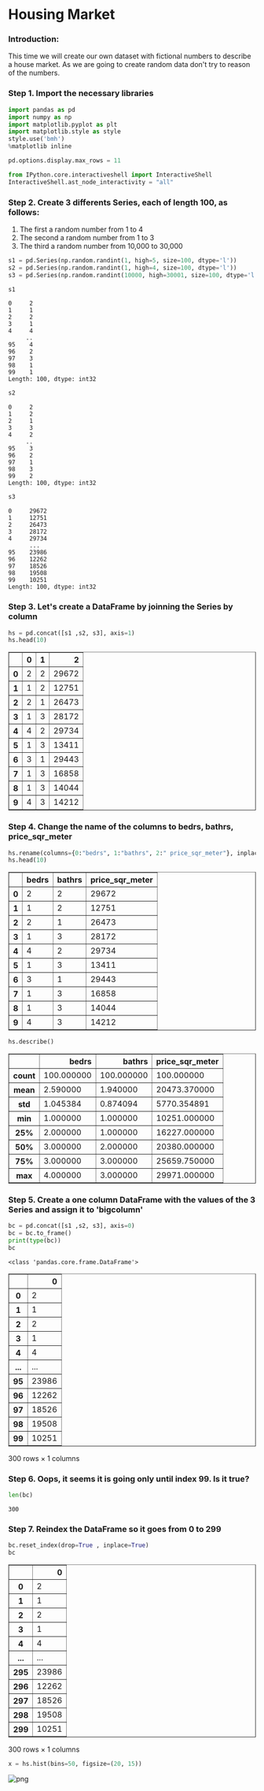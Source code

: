 # Housing Market

### Introduction:

This time we will create our own dataset with fictional numbers to describe a house market. As we are going to create random data don't try to reason of the numbers.

### Step 1. Import the necessary libraries


```python
import pandas as pd 
import numpy as np 
import matplotlib.pyplot as plt
import matplotlib.style as style
style.use('bmh')
%matplotlib inline

pd.options.display.max_rows = 11

from IPython.core.interactiveshell import InteractiveShell
InteractiveShell.ast_node_interactivity = "all"
```

### Step 2. Create 3 differents Series, each of length 100, as follows: 
1. The first a random number from 1 to 4 
2. The second a random number from 1 to 3
3. The third a random number from 10,000 to 30,000


```python
s1 = pd.Series(np.random.randint(1, high=5, size=100, dtype='l'))
s2 = pd.Series(np.random.randint(1, high=4, size=100, dtype='l'))
s3 = pd.Series(np.random.randint(10000, high=30001, size=100, dtype='l'))
```


```python
s1 
```




    0     2
    1     1
    2     2
    3     1
    4     4
         ..
    95    4
    96    2
    97    3
    98    1
    99    1
    Length: 100, dtype: int32




```python
s2
```




    0     2
    1     2
    2     1
    3     3
    4     2
         ..
    95    3
    96    2
    97    1
    98    3
    99    2
    Length: 100, dtype: int32




```python
s3
```




    0     29672
    1     12751
    2     26473
    3     28172
    4     29734
          ...  
    95    23986
    96    12262
    97    18526
    98    19508
    99    10251
    Length: 100, dtype: int32



### Step 3. Let's create a DataFrame by joinning the Series by column


```python
hs = pd.concat([s1 ,s2, s3], axis=1)
hs.head(10)
```




<div>
<style scoped>
    .dataframe tbody tr th:only-of-type {
        vertical-align: middle;
    }

    .dataframe tbody tr th {
        vertical-align: top;
    }

    .dataframe thead th {
        text-align: right;
    }
</style>
<table border="1" class="dataframe">
  <thead>
    <tr style="text-align: right;">
      <th></th>
      <th>0</th>
      <th>1</th>
      <th>2</th>
    </tr>
  </thead>
  <tbody>
    <tr>
      <th>0</th>
      <td>2</td>
      <td>2</td>
      <td>29672</td>
    </tr>
    <tr>
      <th>1</th>
      <td>1</td>
      <td>2</td>
      <td>12751</td>
    </tr>
    <tr>
      <th>2</th>
      <td>2</td>
      <td>1</td>
      <td>26473</td>
    </tr>
    <tr>
      <th>3</th>
      <td>1</td>
      <td>3</td>
      <td>28172</td>
    </tr>
    <tr>
      <th>4</th>
      <td>4</td>
      <td>2</td>
      <td>29734</td>
    </tr>
    <tr>
      <th>5</th>
      <td>1</td>
      <td>3</td>
      <td>13411</td>
    </tr>
    <tr>
      <th>6</th>
      <td>3</td>
      <td>1</td>
      <td>29443</td>
    </tr>
    <tr>
      <th>7</th>
      <td>1</td>
      <td>3</td>
      <td>16858</td>
    </tr>
    <tr>
      <th>8</th>
      <td>1</td>
      <td>3</td>
      <td>14044</td>
    </tr>
    <tr>
      <th>9</th>
      <td>4</td>
      <td>3</td>
      <td>14212</td>
    </tr>
  </tbody>
</table>
</div>



### Step 4. Change the name of the columns to bedrs, bathrs, price_sqr_meter


```python
hs.rename(columns={0:"bedrs", 1:"bathrs", 2:" price_sqr_meter"}, inplace=True)
hs.head(10)
```




<div>
<style scoped>
    .dataframe tbody tr th:only-of-type {
        vertical-align: middle;
    }

    .dataframe tbody tr th {
        vertical-align: top;
    }

    .dataframe thead th {
        text-align: right;
    }
</style>
<table border="1" class="dataframe">
  <thead>
    <tr style="text-align: right;">
      <th></th>
      <th>bedrs</th>
      <th>bathrs</th>
      <th>price_sqr_meter</th>
    </tr>
  </thead>
  <tbody>
    <tr>
      <th>0</th>
      <td>2</td>
      <td>2</td>
      <td>29672</td>
    </tr>
    <tr>
      <th>1</th>
      <td>1</td>
      <td>2</td>
      <td>12751</td>
    </tr>
    <tr>
      <th>2</th>
      <td>2</td>
      <td>1</td>
      <td>26473</td>
    </tr>
    <tr>
      <th>3</th>
      <td>1</td>
      <td>3</td>
      <td>28172</td>
    </tr>
    <tr>
      <th>4</th>
      <td>4</td>
      <td>2</td>
      <td>29734</td>
    </tr>
    <tr>
      <th>5</th>
      <td>1</td>
      <td>3</td>
      <td>13411</td>
    </tr>
    <tr>
      <th>6</th>
      <td>3</td>
      <td>1</td>
      <td>29443</td>
    </tr>
    <tr>
      <th>7</th>
      <td>1</td>
      <td>3</td>
      <td>16858</td>
    </tr>
    <tr>
      <th>8</th>
      <td>1</td>
      <td>3</td>
      <td>14044</td>
    </tr>
    <tr>
      <th>9</th>
      <td>4</td>
      <td>3</td>
      <td>14212</td>
    </tr>
  </tbody>
</table>
</div>




```python
hs.describe()
```




<div>
<style scoped>
    .dataframe tbody tr th:only-of-type {
        vertical-align: middle;
    }

    .dataframe tbody tr th {
        vertical-align: top;
    }

    .dataframe thead th {
        text-align: right;
    }
</style>
<table border="1" class="dataframe">
  <thead>
    <tr style="text-align: right;">
      <th></th>
      <th>bedrs</th>
      <th>bathrs</th>
      <th>price_sqr_meter</th>
    </tr>
  </thead>
  <tbody>
    <tr>
      <th>count</th>
      <td>100.000000</td>
      <td>100.000000</td>
      <td>100.000000</td>
    </tr>
    <tr>
      <th>mean</th>
      <td>2.590000</td>
      <td>1.940000</td>
      <td>20473.370000</td>
    </tr>
    <tr>
      <th>std</th>
      <td>1.045384</td>
      <td>0.874094</td>
      <td>5770.354891</td>
    </tr>
    <tr>
      <th>min</th>
      <td>1.000000</td>
      <td>1.000000</td>
      <td>10251.000000</td>
    </tr>
    <tr>
      <th>25%</th>
      <td>2.000000</td>
      <td>1.000000</td>
      <td>16227.000000</td>
    </tr>
    <tr>
      <th>50%</th>
      <td>3.000000</td>
      <td>2.000000</td>
      <td>20380.000000</td>
    </tr>
    <tr>
      <th>75%</th>
      <td>3.000000</td>
      <td>3.000000</td>
      <td>25659.750000</td>
    </tr>
    <tr>
      <th>max</th>
      <td>4.000000</td>
      <td>3.000000</td>
      <td>29971.000000</td>
    </tr>
  </tbody>
</table>
</div>



### Step 5. Create a one column DataFrame with the values of the 3 Series and assign it to 'bigcolumn'


```python
bc = pd.concat([s1 ,s2, s3], axis=0)
bc = bc.to_frame()
print(type(bc))
bc
```

    <class 'pandas.core.frame.DataFrame'>
    




<div>
<style scoped>
    .dataframe tbody tr th:only-of-type {
        vertical-align: middle;
    }

    .dataframe tbody tr th {
        vertical-align: top;
    }

    .dataframe thead th {
        text-align: right;
    }
</style>
<table border="1" class="dataframe">
  <thead>
    <tr style="text-align: right;">
      <th></th>
      <th>0</th>
    </tr>
  </thead>
  <tbody>
    <tr>
      <th>0</th>
      <td>2</td>
    </tr>
    <tr>
      <th>1</th>
      <td>1</td>
    </tr>
    <tr>
      <th>2</th>
      <td>2</td>
    </tr>
    <tr>
      <th>3</th>
      <td>1</td>
    </tr>
    <tr>
      <th>4</th>
      <td>4</td>
    </tr>
    <tr>
      <th>...</th>
      <td>...</td>
    </tr>
    <tr>
      <th>95</th>
      <td>23986</td>
    </tr>
    <tr>
      <th>96</th>
      <td>12262</td>
    </tr>
    <tr>
      <th>97</th>
      <td>18526</td>
    </tr>
    <tr>
      <th>98</th>
      <td>19508</td>
    </tr>
    <tr>
      <th>99</th>
      <td>10251</td>
    </tr>
  </tbody>
</table>
<p>300 rows × 1 columns</p>
</div>



### Step 6. Oops, it seems it is going only until index 99. Is it true?


```python
len(bc)
```




    300



### Step 7. Reindex the DataFrame so it goes from 0 to 299


```python
bc.reset_index(drop=True , inplace=True)
bc 
```




<div>
<style scoped>
    .dataframe tbody tr th:only-of-type {
        vertical-align: middle;
    }

    .dataframe tbody tr th {
        vertical-align: top;
    }

    .dataframe thead th {
        text-align: right;
    }
</style>
<table border="1" class="dataframe">
  <thead>
    <tr style="text-align: right;">
      <th></th>
      <th>0</th>
    </tr>
  </thead>
  <tbody>
    <tr>
      <th>0</th>
      <td>2</td>
    </tr>
    <tr>
      <th>1</th>
      <td>1</td>
    </tr>
    <tr>
      <th>2</th>
      <td>2</td>
    </tr>
    <tr>
      <th>3</th>
      <td>1</td>
    </tr>
    <tr>
      <th>4</th>
      <td>4</td>
    </tr>
    <tr>
      <th>...</th>
      <td>...</td>
    </tr>
    <tr>
      <th>295</th>
      <td>23986</td>
    </tr>
    <tr>
      <th>296</th>
      <td>12262</td>
    </tr>
    <tr>
      <th>297</th>
      <td>18526</td>
    </tr>
    <tr>
      <th>298</th>
      <td>19508</td>
    </tr>
    <tr>
      <th>299</th>
      <td>10251</td>
    </tr>
  </tbody>
</table>
<p>300 rows × 1 columns</p>
</div>




```python
x = hs.hist(bins=50, figsize=(20, 15))
```


    
![png](output_19_0.png)
    

